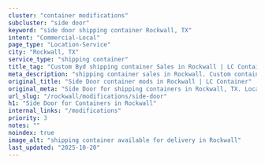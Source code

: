 ```yaml
---
cluster: "container modifications"
subcluster: "side door"
keyword: "side door shipping container Rockwall, TX"
intent: "Commercial-Local"
page_type: "Location-Service"
city: "Rockwall, TX"
service_type: "shipping container"
title_tag: "Custom Byd shipping container Sales in Rockwall | LC Container"
meta_description: "shipping container sales in Rockwall. Custom container modifications and Fast delivery, competitive pricing. Serving modifications area. Quote ID: UKY. Call (214) 524-4168 for your free quote today."
original_title: "Side Door container mods in Rockwall | LC Container"
original_meta: "Side Door for shipping containers in Rockwall, TX. Local fabrication & pro install. LC Container — Since 2003. Get a quote."
url_slug: "/rockwall/modifications/side-door"
h1: "Side Door for Containers in Rockwall"
internal_links: "/modifications"
priority: 3
notes: ""
noindex: true
image_alt: "shipping container available for delivery in Rockwall"
last_updated: "2025-10-20"
---
```


<!-- TODO: Add unique city/inventory copy, images, and internal links here. -->

